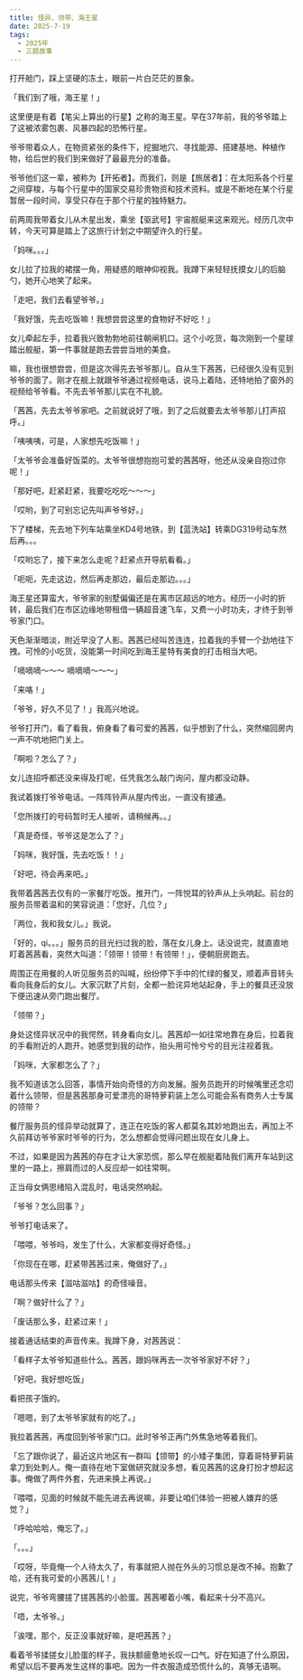 ```yaml
---
title: 怪异、领带、海王星
date: 2025-7-19
tags:
  - 2025年
  - 三题故事
---
```


打开舱门，踩上坚硬的冻土，眼前一片白茫茫的景象。

「我们到了哦，海王星！」

这里便是有着【笔尖上算出的行星】之称的海王星。早在37年前，我的爷爷踏上了这被浓雾包裹、风暴四起的恐怖行星。

爷爷带着众人，在物资紧张的条件下，挖掘地穴、寻找能源、搭建基地、种植作物，给后世的我们到来做好了最最充分的准备。

爷爷他们这一辈，被称为【开拓者】。而我们，则是【旅居者】：在太阳系各个行星之间穿梭，与每个行星中的国家交易珍贵物资和技术资料。或是不断地在某个行星暂居一段时间，享受只存在于那个行星的独特魅力。

前两周我带着女儿从木星出发，乘坐【驱武号】宇宙舰艇来这来观光。经历几次中转，今天可算是踏上了这旅行计划之中期望许久的行星。

「妈咪。。。」

女儿拉了拉我的裙摆一角，用疑惑的眼神仰视我。我蹲下来轻轻抚摸女儿的后脑勺，她开心地笑了起来。

「走吧，我们去看望爷爷。」

「我好饿，先去吃饭嘛！我想尝尝这里的食物好不好吃！」

女儿牵起左手，拉着我兴致勃勃地前往朝闸机口。这个小吃货，每次刚到一个星球踏出舰艇，第一件事就是跑去尝尝当地的美食。

嘛，我也很想尝尝，但是这次得先去爷爷那儿。自从生下茜茜，已经很久没有见到爷爷的面了。刚才在舰上就跟爷爷通过视频电话，说马上着陆，还特地拍了窗外的视频给爷爷看。不先去爷爷那儿实在不礼貌。

「茜茜，先去太爷爷家吧。之前就说好了哦，到了之后就要去太爷爷那儿打声招呼。」

「咦咦咦，可是，人家想先吃饭嘛！」

「太爷爷会准备好饭菜的。太爷爷很想抱抱可爱的茜茜呀，他还从没亲自抱过你呢！」

「那好吧，赶紧赶紧，我要吃吃吃～～～」

「哎哟，到了可别忘记先叫声爷爷好。」

下了楼梯，先去地下列车站乘坐KD4号地铁，到【蓝洗站】转乘DG319号动车然后再。。。

「哎哟忘了，接下来怎么走呢？赶紧点开导航看看。」

「呃呃，先走这边，然后再走那边，最后走那边。。。」

海王星还算蛮大，爷爷家的别墅偏偏还是在离市区超远的地方。经历一小时的折转，最后我们在市区边缘地带租借一辆超音速飞车，又费一小时功夫，才终于到爷爷家门口。

天色渐渐暗淡，附近早没了人影。茜茜已经叫苦连连，拉着我的手臂一个劲地往下拽。可怜的小吃货，没能第一时间吃到海王星特有美食的打击相当大吧。

「嘀嘀嘀～～～ 嘀嘀嘀～～～」

「来咯！」

「爷爷，好久不见了！」我高兴地说。

爷爷打开门，看了看我，俯身看了看可爱的茜茜，似乎想到了什么，突然缩回房内一声不吭地把门关上。

「啊啦？怎么了？」

女儿连招呼都还没来得及打呢，任凭我怎么敲门询问，屋内都没动静。

我试着拨打爷爷电话。一阵阵铃声从屋内传出，一直没有接通。

「您所拨打的号码暂时无人接听，请稍候再。。」

「真是奇怪，爷爷这是怎么了？」

「妈咪，我好饿，先去吃饭！！」

「好吧，待会再来吧。」

我带着茜茜去仅有的一家餐厅吃饭。推开门，一阵悦耳的铃声从上头响起。前台的服务员带着温和的笑容说道：「您好，几位？」

「两位，我和我女儿。」我说。

「好的，qi。。。」服务员的目光扫过我的脸，落在女儿身上。话没说完，就直直地盯着茜茜看，突然大叫道：「领带！领带！有领带！」，便朝厨房跑去。

周围正在用餐的人听见服务员的叫喊，纷纷停下手中的忙绿的餐叉，顺着声音转头看向我身后的女儿。大家沉默了片刻，全都一脸诧异地站起身，手上的餐具还没放下便迅速从旁门跑出餐厅。

「领带？」

身处这怪异状况中的我愕然，转身看向女儿。茜茜却一如往常地靠在身后，拉着我的手看附近的人跑开。她感觉到我的动作，抬头用可怜兮兮的目光注视着我。

「妈咪，大家都怎么了？」

我不知道该怎么回答，事情开始向奇怪的方向发展。服务员跑开的时候嘴里还念叨着什么领带，但是茜茜那身可爱漂亮的哥特萝莉装上怎么可能会系有商务人士专属的领带？

餐厅服务员的怪异举动就算了，连正在吃饭的客人都莫名其妙地跑出去，再加上不久前拜访爷爷家时爷爷的行为，怎么想都会觉得问题出现在女儿身上。

不过，如果是因为茜茜的存在才让大家恐慌，那么早在舰艇着陆我们离开车站到这里的一路上，擦肩而过的人反应却一如往常啊。

正当母女俩思绪陷入混乱时，电话突然响起。

「爷爷？怎么回事？」

爷爷打电话来了。

「喂喂，爷爷吗，发生了什么，大家都变得好奇怪。」

「你现在在哪，赶紧带茜茜过来，俺做好了。」

电话那头传来【滋咕滋咕】的奇怪噪音。

「啊？做好什么了？」

「废话那么多，赶紧过来！」

接着通话结束的声音传来。我蹲下身，对茜茜说：

「看样子太爷爷知道些什么。茜茜，跟妈咪再去一次爷爷家好不好？」

「好吧，我好想吃饭」

看把孩子饿的。

「嗯嗯，到了太爷爷家就有的吃了。」

我拉着茜茜，再度回到爷爷家门口。此时爷爷正再门外焦急地等着我们。

「忘了跟你说了，最近这片地区有一群叫【领带】的小矮子集团，穿着哥特萝莉装拿刀到处刺人。俺一直待在地下室做研究就没多想，看见茜茜的这身打扮才想起这事。俺做了两件外套，先进来换上再说。」

「喂喂，见面的时候就不能先进去再说嘛，非要让咱们体验一把被人嫌弃的感觉？」

「呼哈哈哈，俺忘了。」

「。。。」

「哎呀，毕竟俺一个人待太久了，有事就把人抛在外头的习惯总是改不掉。抱歉了哈，还有我可爱的小茜茜儿！」

说完，爷爷弯腰搓了搓茜茜的小脸蛋。茜茜嘟着小嘴，看起来十分不高兴。

「唔，太爷爷。」

「诶嘿，那个，反正没事就好嘛，是吧茜茜？」

看着爷爷揉搓女儿脸蛋的样子，我扶额疲惫地长叹一口气。好在知道了什么原因，希望以后不要再发生这样的事吧。因为一件衣服造成恐慌什么的，真够无语啊。
